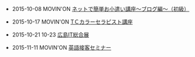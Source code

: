* 2015-10-08 MOVIN'ON [ネットで簡単お小遣い講座～ブログ編～（初級）](https://www.facebook.com/events/1006991796010019/)
* 2015-10-17 MOVIN'ON [TＣカラーセラピスト講座](https://www.facebook.com/movinon.hiroshima/posts/1000984629922315)
* 2015-10-21 10-23 [広島IT総合展](http://www.hia.or.jp/expo/index.html)

* 2015-11-11 MOVIN'ON [英語接客セミナー](https://www.facebook.com/events/732070760232987/)
